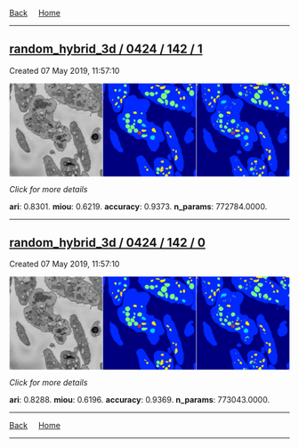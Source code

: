 
[Back](..)&nbsp;&nbsp;&nbsp;&nbsp;&nbsp;[Home](https://leapmanlab.github.io/snapshots)

---

<div class="summary"><a href="1"><h2>random_hybrid_3d / 0424 / 142 / 1</h2></a><p>Created 07 May 2019, 11:57:10
</p><a href="1"><img src="1/media/summary.png" align="center"></a><p>
<i>Click for more details</i>
</p></div>

**ari**: 0.8301. **miou**: 0.6219. **accuracy**: 0.9373. **n_params**: 772784.0000. 

---

<div class="summary"><a href="0"><h2>random_hybrid_3d / 0424 / 142 / 0</h2></a><p>Created 07 May 2019, 11:57:10
</p><a href="0"><img src="0/media/summary.png" align="center"></a><p>
<i>Click for more details</i>
</p></div>

**ari**: 0.8288. **miou**: 0.6196. **accuracy**: 0.9369. **n_params**: 773043.0000. 

---

[Back](..)&nbsp;&nbsp;&nbsp;&nbsp;&nbsp;[Home](https://leapmanlab.github.io/snapshots)

---